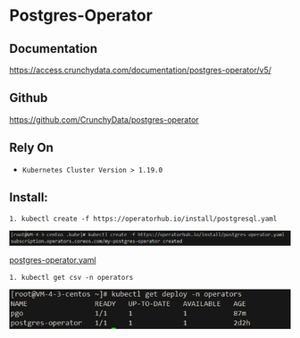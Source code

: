 # Postgres-Operator

## Documentation
https://access.crunchydata.com/documentation/postgres-operator/v5/

## Github
https://github.com/CrunchyData/postgres-operator

## Rely On
- `Kubernetes Cluster Version > 1.19.0`

## Install:

```shell
1. kubectl create -f https://operatorhub.io/install/postgresql.yaml
```
![img](img/postgres-Operator.png)

[postgres-operator.yaml](yml/postgres-operator.yaml)

```shell
1. kubectl get csv -n operators
```
![img](img/operator.png)



